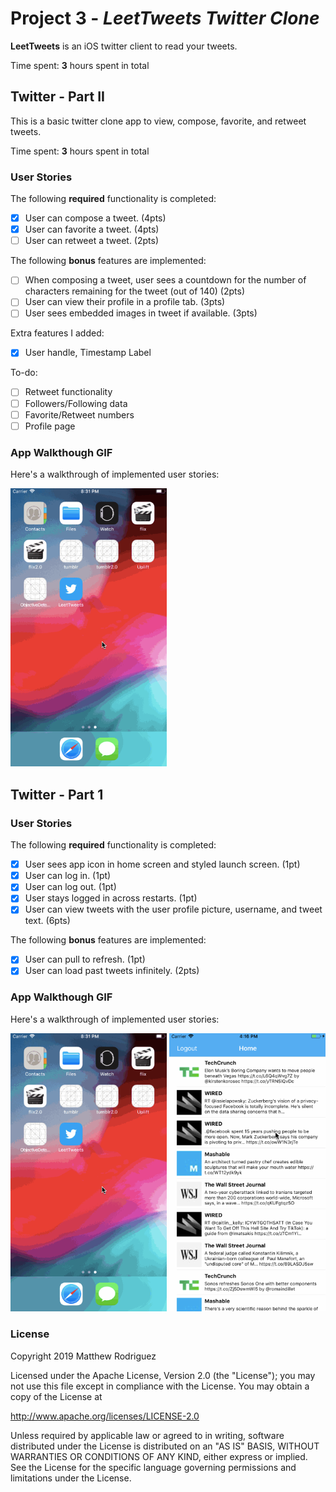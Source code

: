 # Project 3 - *LeetTweets Twitter Clone*

**LeetTweets** is an iOS twitter client to read your tweets.

Time spent: **3** hours spent in total

## Twitter - Part II

This is a basic twitter clone app to view, compose, favorite, and retweet tweets.

Time spent: **3** hours spent in total

### User Stories

The following **required** functionality is completed:

- [x] User can compose a tweet. (4pts)
- [x] User can favorite a tweet. (4pts)
- [ ] User can retweet a tweet. (2pts)

The following **bonus** features are implemented:

- [ ] When composing a tweet, user sees a countdown for the number of characters remaining for the tweet (out of 140) (2pts)
- [ ] User can view their profile in a profile tab. (3pts)
- [ ] User sees embedded images in tweet if available. (3pts)

Extra features I added:
-[x] User handle, Timestamp Label

To-do:
- [ ] Retweet functionality
- [ ] Followers/Following data
- [ ] Favorite/Retweet numbers
- [ ] Profile page

### App Walkthough GIF

Here's a walkthrough of implemented user stories:

<img src="leetTweets.gif" width=250 title='Video Walkthrough' alt='Video Walkthrough' /><br />

## Twitter - Part 1

### User Stories

The following **required** functionality is completed:

- [x] User sees app icon in home screen and styled launch screen. (1pt)
- [x] User can log in. (1pt)
- [x] User can log out. (1pt)
- [x] User stays logged in across restarts. (1pt)
- [x] User can view tweets with the user profile picture, username, and tweet text. (6pts)

The following **bonus** features are implemented:

- [x] User can pull to refresh. (1pt)
- [x] User can load past tweets infinitely. (2pts)

### App Walkthough GIF

Here's a walkthrough of implemented user stories:

<img src="leetTweets.gif" width=250 title='Video Walkthrough' alt='Video Walkthrough' /> <img src="leetTweets2.gif" width=250 title='Video Walkthrough' alt='Video Walkthrough' /><br />

### License

Copyright 2019 Matthew Rodriguez

Licensed under the Apache License, Version 2.0 (the "License");
you may not use this file except in compliance with the License.
You may obtain a copy of the License at

http://www.apache.org/licenses/LICENSE-2.0

Unless required by applicable law or agreed to in writing, software
distributed under the License is distributed on an "AS IS" BASIS,
WITHOUT WARRANTIES OR CONDITIONS OF ANY KIND, either express or implied.
See the License for the specific language governing permissions and
limitations under the License.
